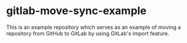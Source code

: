 # gitlab-move-sync-example

This is an example repository which serves as an example of moving a repository
from GitHub to GitLab by using GitLab's import feature.
